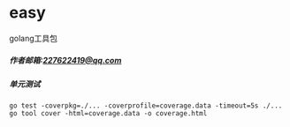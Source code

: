 # easy
golang工具包

##### 作者邮箱:227622419@qq.com
##### 单元测试
```
go test -coverpkg=./... -coverprofile=coverage.data -timeout=5s ./...
go tool cover -html=coverage.data -o coverage.html
````